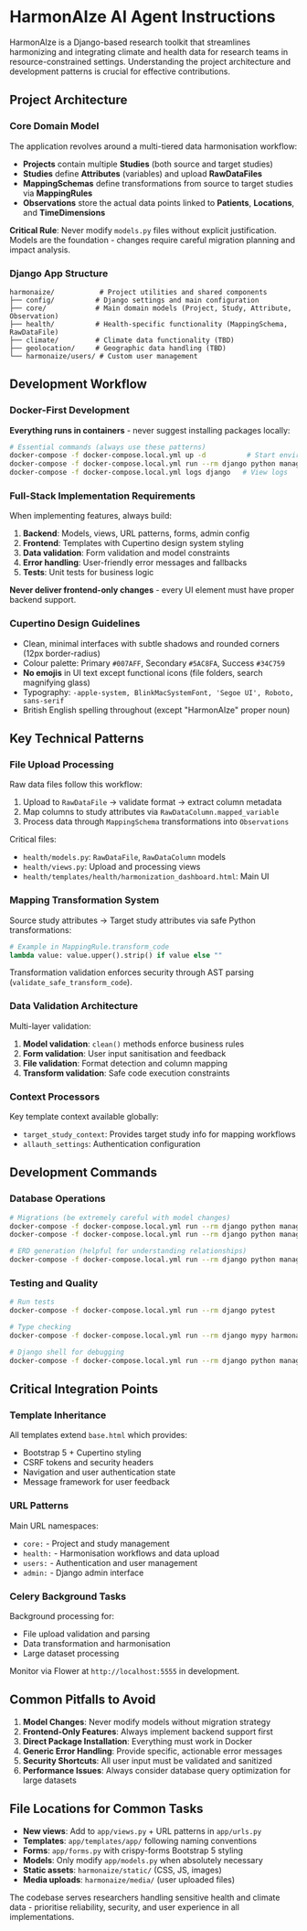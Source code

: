 # HarmonAIze AI Agent Instructions

HarmonAIze is a Django-based research toolkit that streamlines harmonizing and integrating climate and health data for research teams in resource-constrained settings. Understanding the project architecture and development patterns is crucial for effective contributions.

## Project Architecture

### Core Domain Model
The application revolves around a multi-tiered data harmonisation workflow:

- **Projects** contain multiple **Studies** (both source and target studies)
- **Studies** define **Attributes** (variables) and upload **RawDataFiles** 
- **MappingSchemas** define transformations from source to target studies via **MappingRules**
- **Observations** store the actual data points linked to **Patients**, **Locations**, and **TimeDimensions**

**Critical Rule**: Never modify `models.py` files without explicit justification. Models are the foundation - changes require careful migration planning and impact analysis.

### Django App Structure
```
harmonaize/           # Project utilities and shared components
├── config/          # Django settings and main configuration  
├── core/            # Main domain models (Project, Study, Attribute, Observation)
├── health/          # Health-specific functionality (MappingSchema, RawDataFile)
├── climate/         # Climate data functionality (TBD)
├── geolocation/     # Geographic data handling (TBD)
└── harmonaize/users/ # Custom user management
```

## Development Workflow

### Docker-First Development
**Everything runs in containers** - never suggest installing packages locally:
```bash
# Essential commands (always use these patterns)
docker-compose -f docker-compose.local.yml up -d          # Start environment
docker-compose -f docker-compose.local.yml run --rm django python manage.py [command]
docker-compose -f docker-compose.local.yml logs django   # View logs
```

### Full-Stack Implementation Requirements
When implementing features, always build:
1. **Backend**: Models, views, URL patterns, forms, admin config
2. **Frontend**: Templates with Cupertino design system styling
3. **Data validation**: Form validation and model constraints
4. **Error handling**: User-friendly error messages and fallbacks
5. **Tests**: Unit tests for business logic

**Never deliver frontend-only changes** - every UI element must have proper backend support.

### Cupertino Design Guidelines
- Clean, minimal interfaces with subtle shadows and rounded corners (12px border-radius)
- Colour palette: Primary `#007AFF`, Secondary `#5AC8FA`, Success `#34C759`
- **No emojis** in UI text except functional icons (file folders, search magnifying glass)
- Typography: `-apple-system, BlinkMacSystemFont, 'Segoe UI', Roboto, sans-serif`
- British English spelling throughout (except "HarmonAIze" proper noun)

## Key Technical Patterns

### File Upload Processing
Raw data files follow this workflow:
1. Upload to `RawDataFile` → validate format → extract column metadata
2. Map columns to study attributes via `RawDataColumn.mapped_variable`
3. Process data through `MappingSchema` transformations into `Observations`

Critical files:
- `health/models.py`: `RawDataFile`, `RawDataColumn` models
- `health/views.py`: Upload and processing views
- `health/templates/health/harmonization_dashboard.html`: Main UI

### Mapping Transformation System
Source study attributes → Target study attributes via safe Python transformations:
```python
# Example in MappingRule.transform_code
lambda value: value.upper().strip() if value else ""
```

Transformation validation enforces security through AST parsing (`validate_safe_transform_code`).

### Data Validation Architecture
Multi-layer validation:
1. **Model validation**: `clean()` methods enforce business rules
2. **Form validation**: User input sanitisation and feedback
3. **File validation**: Format detection and column mapping
4. **Transform validation**: Safe code execution constraints

### Context Processors
Key template context available globally:
- `target_study_context`: Provides target study info for mapping workflows
- `allauth_settings`: Authentication configuration

## Development Commands

### Database Operations
```bash
# Migrations (be extremely careful with model changes)
docker-compose -f docker-compose.local.yml run --rm django python manage.py makemigrations
docker-compose -f docker-compose.local.yml run --rm django python manage.py migrate

# ERD generation (helpful for understanding relationships)
docker-compose -f docker-compose.local.yml run --rm django python manage.py graph_models -a -g -o erd/overall.png
```

### Testing and Quality
```bash
# Run tests
docker-compose -f docker-compose.local.yml run --rm django pytest

# Type checking
docker-compose -f docker-compose.local.yml run --rm django mypy harmonaize

# Django shell for debugging
docker-compose -f docker-compose.local.yml run --rm django python manage.py shell
```

## Critical Integration Points

### Template Inheritance
All templates extend `base.html` which provides:
- Bootstrap 5 + Cupertino styling
- CSRF tokens and security headers
- Navigation and user authentication state
- Message framework for user feedback

### URL Patterns
Main URL namespaces:
- `core:` - Project and study management
- `health:` - Harmonisation workflows and data upload
- `users:` - Authentication and user management
- `admin:` - Django admin interface

### Celery Background Tasks
Background processing for:
- File upload validation and parsing
- Data transformation and harmonisation
- Large dataset processing

Monitor via Flower at `http://localhost:5555` in development.

## Common Pitfalls to Avoid

1. **Model Changes**: Never modify models without migration strategy
2. **Frontend-Only Features**: Always implement backend support first
3. **Direct Package Installation**: Everything must work in Docker
4. **Generic Error Handling**: Provide specific, actionable error messages
5. **Security Shortcuts**: All user input must be validated and sanitized
6. **Performance Issues**: Always consider database query optimization for large datasets

## File Locations for Common Tasks

- **New views**: Add to `app/views.py` + URL patterns in `app/urls.py`
- **Templates**: `app/templates/app/` following naming conventions
- **Forms**: `app/forms.py` with crispy-forms Bootstrap 5 styling
- **Models**: Only modify `app/models.py` when absolutely necessary
- **Static assets**: `harmonaize/static/` (CSS, JS, images)
- **Media uploads**: `harmonaize/media/` (user uploaded files)

The codebase serves researchers handling sensitive health and climate data - prioritise reliability, security, and user experience in all implementations.